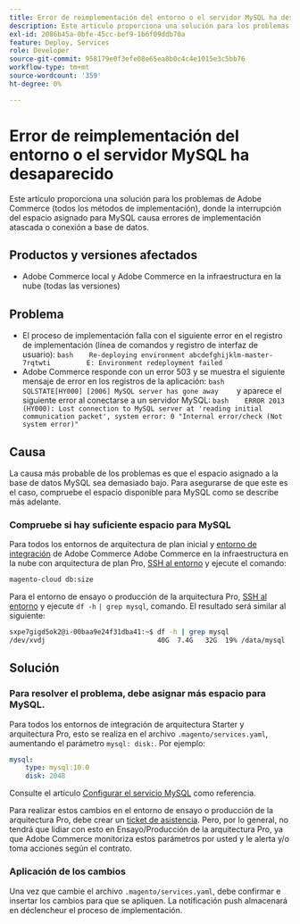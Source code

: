 ```yaml
---
title: Error de reimplementación del entorno o el servidor MySQL ha desaparecido
description: Este artículo proporciona una solución para los problemas de Adobe Commerce (todos los métodos de implementación), donde la interrupción del espacio asignado para MySQL causa errores de implementación atascada o conexión a base de datos.
exl-id: 2086b45a-0bfe-45cc-bef9-1b6f09ddb70a
feature: Deploy, Services
role: Developer
source-git-commit: 958179e0f3efe08e65ea8b0c4c4e1015e3c5bb76
workflow-type: tm+mt
source-wordcount: '359'
ht-degree: 0%

---
```


# Error de reimplementación del entorno o el servidor MySQL ha desaparecido

Este artículo proporciona una solución para los problemas de Adobe Commerce (todos los métodos de implementación), donde la interrupción del espacio asignado para MySQL causa errores de implementación atascada o conexión a base de datos.

## Productos y versiones afectados

* Adobe Commerce local y Adobe Commerce en la infraestructura en la nube (todas las versiones)

## Problema

* El proceso de implementación falla con el siguiente error en el registro de implementación (línea de comandos y registro de interfaz de usuario): ```bash    Re-deploying environment abcdefghijklm-master-7rqtwti         E: Environment redeployment failed    ```
* Adobe Commerce responde con un error 503 y se muestra el siguiente mensaje de error en los registros de la aplicación:    ```bash    SQLSTATE[HY000] [2006] MySQL server has gone away    ```    y aparece el siguiente error al conectarse a un servidor MySQL:    ```bash    ERROR 2013 (HY000): Lost connection to MySQL server at 'reading initial communication packet', system error: 0 "Internal error/check (Not system error)"    ```

## Causa

La causa más probable de los problemas es que el espacio asignado a la base de datos MySQL sea demasiado bajo. Para asegurarse de que este es el caso, compruebe el espacio disponible para MySQL como se describe más adelante.

### Compruebe si hay suficiente espacio para MySQL

Para todos los entornos de arquitectura de plan inicial y [entorno de integración](/help/announcements/adobe-commerce-announcements/integration-environment-enhancement-request-pro-and-starter.md) de Adobe Commerce Adobe Commerce en la infraestructura en la nube con arquitectura de plan Pro, [SSH al entorno](https://experienceleague.adobe.com/docs/commerce-cloud-service/user-guide/develop/secure-connections.html) y ejecute el comando:

```bash
magento-cloud db:size
```

Para el entorno de ensayo o producción de la arquitectura Pro, [SSH al entorno](https://experienceleague.adobe.com/docs/commerce-cloud-service/user-guide/develop/secure-connections.html) y ejecute `df -h`   `| grep mysql`, comando. El resultado será similar al siguiente:

```bash
sxpe7gigd5ok2@i-00baa9e24f31dba41:~$ df -h | grep mysql
/dev/xvdj                            40G  7.4G   32G  19% /data/mysql
```

## Solución

### Para resolver el problema, debe asignar más espacio para MySQL.

Para todos los entornos de integración de arquitectura Starter y arquitectura Pro, esto se realiza en el archivo `.magento/services.yaml`, aumentando el parámetro `mysql: disk:`. Por ejemplo:

```yaml
mysql:
    type: mysql:10.0
    disk: 2048
```

Consulte el artículo [Configurar el servicio MySQL](https://experienceleague.adobe.com/docs/commerce-cloud-service/user-guide/configure/service/mysql.html) como referencia.

Para realizar estos cambios en el entorno de ensayo o producción de la arquitectura Pro, debe crear un [ticket de asistencia](https://support.magento.com). Pero, por lo general, no tendrá que lidiar con esto en Ensayo/Producción de la arquitectura Pro, ya que Adobe Commerce monitoriza estos parámetros por usted y le alerta y/o toma acciones según el contrato.

### Aplicación de los cambios

Una vez que cambie el archivo `.magento/services.yaml`, debe confirmar e insertar los cambios para que se apliquen. La notificación push almacenará en déclencheur el proceso de implementación.
